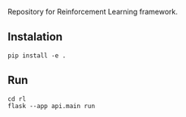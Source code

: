 Repository for Reinforcement Learning framework.


## Instalation

    pip install -e .

## Run

    cd rl
    flask --app api.main run
